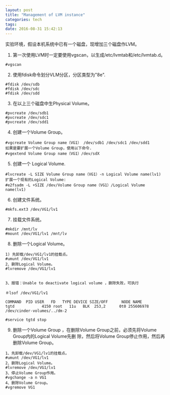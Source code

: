 ```yaml
---
layout: post
title: "Management of LVM instance"
categories: tech
tags: 
date: 2016-08-31 15:42:13
---
```


实验环境，假设本机系统中已有一个磁盘，现增加三个磁盘作LVM。


1. 第一次使用LVM时一定要使用vgscan，以生成/etc/lvmtab和/etc/lvmtab.d。

```
#vgscan
```

2. 使用fdisk命令划分VLM分区，分区类型为"8e".

```
#fdisk /dev/sdb
#fdisk /dev/sdc
#fdisk /dev/sdd
```

3. 在以上三个磁盘中生Physical Volume。

```
#pvcreate /dev/sdb1
#pvcreate /dev/sdc1
#pvcreate /dev/sdd1
```


4. 创建一个Volume Group。

```
#vgcreate Volume Group name（VG1） /dev/sdb1 /dev/sdc1 /dev/sdd1
如果是要扩展一个Volume Group，使用以下命令.
#vgextend Volume Group name（VG1）/dev/sdX
```

5. 创建一个 Logical Volume.

```
#lvcreate -L SIZE Volume Group name（VG1）-n Logical Volume name(lv1)
扩展一个现有的Logical Volume:
#e2fsadm -L +SIZE /dev/Volume Group name（VG1）/Logical Volume name(lv1)
```


6. 创建文件系统。
```
#mkfs.ext3 /dev/VG1/lv1
```


7. 挂载文件系统。

```
#mkdir /mnt/lv
#mount /dev/VG1/lv1 /mnt/lv
```


8. 删除一个Logical Volume。

```
1) 先卸载/dev/VG1/lv1的挂载点。
#umunt /dev/VG1/lv1
2、删除Logical Volume。
#lvremove /dev/VG1/lv1


3、报错：Unable to deactivate logical volume ，删除失败，可执行

＃lsof /dev/VG1/lv1

COMMAND  PID USER   FD   TYPE DEVICE SIZE/OFF      NODE NAME
tgtd            4150 root   11u   BLK  253,2      0t0 255606978 /dev/cinder-volumes/../dm-2

#service tgtd stop
```


9. 删除一个Volume Group ，在删除Volume Group之前，必须先将Volume Group内的Logical Volume先删 
  除，然后将Volume Group停止作用，然后再删除Volume Group。

```
1、先卸载/dev/VG1/lv1的挂载点。
#umunt /dev/VG1/lv1
2、删除Logical Volume。
#lvremove /dev/VG1/lv1
3、停止Volume Group作用。
#vgchange -a n VG1
4、删除Volume Group。
#vgremove VG1
```
